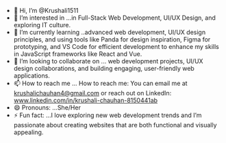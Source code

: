 - 👋 Hi, I’m @Krushali1511
- 👀 I’m interested in ...in Full-Stack Web Development, UI/UX Design, and exploring IT culture.
- 🌱 I’m currently learning ..advanced web development, UI/UX design principles, and using tools like Panda for design inspiration, 
Figma for prototyping, and VS Code for efficient development to enhance my skills in JavaScript frameworks like React and Vue.
- 💞️ I’m looking to collaborate on ...  web development projects, UI/UX design collaborations, and building engaging, user-friendly web applications.
- 📫 How to reach me ... How to reach me: You can email me at krushalichauhan4@gmail.com or reach out on LinkedIn: www.linkedin.com/in/krushali-chauhan-8150441ab
- 😄 Pronouns: ...She/Her
- ⚡ Fun fact: ...I love exploring new web development trends and I’m passionate about creating websites that are both functional and visually appealing.

<!---
Krushali1511/Krushali1511 is a ✨ special ✨ repository because its `README.md` (this file) appears on your GitHub profile.
You can click the Preview link to take a look at your changes.
--->
